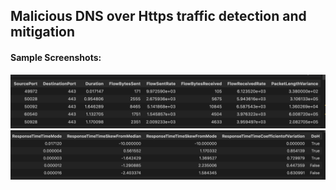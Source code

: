 ## Malicious DNS over Https traffic detection and mitigation

#### Sample Screenshots:

<img src="sampleshoots/first_quarter_of_display.png" />
<br>
<img src="sampleshoots/forth_quarter_of_display.png" />